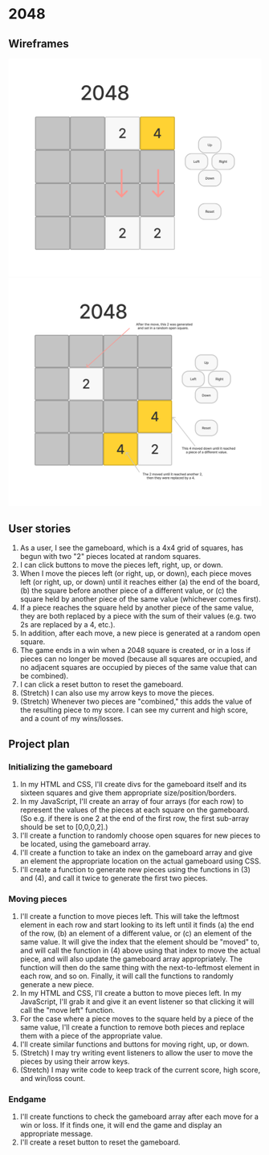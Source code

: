 # 2048

## Wireframes
![image](./wireframe.png)
![image](./wireframe2.png)

## User stories
1. As a user, I see the gameboard, which is a 4x4 grid of squares, has begun with two "2" pieces located at random squares.
2. I can click buttons to move the pieces left, right, up, or down.
3. When I move the pieces left (or right, up, or down), each piece moves left (or right, up, or down) until it reaches either (a) the end of the board, (b) the square before another piece of a different value, or (c) the square held by another piece of the same value (whichever comes first).
4. If a piece reaches the square held by another piece of the same value, they are both replaced by a piece with the sum of their values (e.g. two 2s are replaced by a 4, etc.).
5. In addition, after each move, a new piece is generated at a random open square.
6. The game ends in a win when a 2048 square is created, or in a loss if pieces can no longer be moved (because all squares are occupied, and no adjacent squares are occupied by pieces of the same value that can be combined).
7. I can click a reset button to reset the gameboard.
8. (Stretch) I can also use my arrow keys to move the pieces.
9. (Stretch) Whenever two pieces are "combined," this adds the value of the resulting piece to my score. I can see my current and high score, and a count of my wins/losses.

## Project plan

### Initializing the gameboard
1. In my HTML and CSS, I'll create divs for the gameboard itself and its sixteen squares and give them appropriate size/position/borders.
2. In my JavaScript, I'll create an array of four arrays (for each row) to represent the values of the pieces at each square on the gameboard. (So e.g. if there is one 2 at the end of the first row, the first sub-array should be set to [0,0,0,2].)
3. I'll create a function to randomly choose open squares for new pieces to be located, using the gameboard array.
4. I'll create a function to take an index on the gameboard array and give an element the appropriate location on the actual gameboard using CSS.
5. I'll create a function to generate new pieces using the functions in (3) and (4), and call it twice to generate the first two pieces.

### Moving pieces
1. I'll create a function to move pieces left. This will take the leftmost element in each row and start looking to its left until it finds (a) the end of the row, (b) an element of a different value, or (c) an element of the same value. It will give the index that the element should be "moved" to, and will call the function in (4) above using that index to move the actual piece, and will also update the gameboard array appropriately. The function will then do the same thing with the next-to-leftmost element in each row, and so on. Finally, it will call the functions to randomly generate a new piece.
2. In my HTML and CSS, I'll create a button to move pieces left. In my JavaScript, I'll grab it and give it an event listener so that clicking it will call the "move left" function.
3. For the case where a piece moves to the square held by a piece of the same value, I'll create a function to remove both pieces and replace them with a piece of the appropriate value.
4. I'll create similar functions and buttons for moving right, up, or down.
5. (Stretch) I may try writing event listeners to allow the user to move the pieces by using their arrow keys.
6. (Stretch) I may write code to keep track of the current score, high score, and win/loss count.

### Endgame
1. I'll create functions to check the gameboard array after each move for a win or loss. If it finds one, it will end the game and display an appropriate message.
2. I'll create a reset button to reset the gameboard.